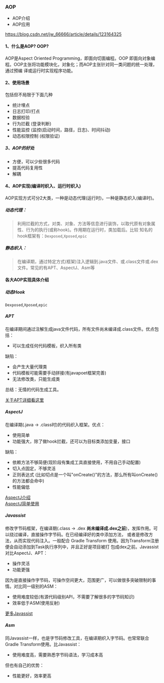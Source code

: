 ### AOP

* AOP介绍
* AOP应用

<https://blog.csdn.net/jw_66666/article/details/123164325>

#### 1、什么是AOP? OOP?

AOP是Aspect Oriented Programming，即面向切面编程。OOP 即面向对象编程。OOP主张将功能模块化，对象化；而AOP主张针对同一类问题的统一处理，通过预编
译或运行时实现程序功能。

#### 2、使用场景

包括但不局限于下面几种

- 统计埋点
- 日志打印/打点
- 数据校验
- 行为拦截 (登录判断)
- 性能监控 (监控(启动时间，路径，日志)、时间抖动)
- 动态权限控制 (权限验证)

##### 3、AOP的好处

* 方便，可以少些很多代码
* 提高代码复用性
* 解耦

#### 4、AOP实现(编译时织入、运行时织入)

AOP实现方式可分2大类，一种是动态代理(运行时)，一种是静态织入(编译时)。

##### 动态代理：

> 利用拦截的方式，对类、对象、方法等信息进行装饰，以取代原有对象属性、行为的执行(或称hook)。作用期在运行时，类加载后。比较
> 知名的hook框架有：`Dexposed`,`Xposed`,`epic`

##### 静态织入：

> 在编译期，通过特定方式(框架)注入逻辑到.java文件、或.class文件或.dex文件。常见的有APT、AspectJ、Asm等

#### 各大AOP实现具体介绍

##### 动态Hook

`Dexposed`,`Xposed`,`epic`

##### APT

在编译期间通过注解生成java文件代码，所有文件尚未编译成.class文件。优点包括：

* 可以生成任何代码模板，织入所有类

缺陷：

* 会产生大量代理类
* 代码模板可能需要手动拼接(有javapoet框架完善)
* 无法修改类，只能生成类

总结：无情的代码生成工具。

[关于APT详细看这里](构建技术之APT.md)

##### AspectJ

在编译期(.java -> .class时)的代码织入框架。优点：

* 使用简单
* 功能强大，除了做hook拦截，还可以为目标类添加变量，接口

缺陷：

* 依赖方法不够简便(现阶段有集成工具直接使用，不用自己手动配置)
* 切入点固定，不够灵活
* 正则表达式 (比如切点是一个叫"onCreate()"的方法，那么所有叫onCreate()的方法都会命中)
* 性能偏低

[AspectJ介绍](AOP之AspectJ介绍.md)   
[AspectJ简单使用](AOP之AspectJ简单使用.md)

##### Javassist

修改字节码框架，在编译期(.class -> .dex **尚未编译成.dex之前**)，发挥作用。可以绕过编译，直接操作字节码。在已经编译好的类中添加方法，
或者是修改方法，从而实现代码注入。一般配合 Gradle Transform 使用。因为Transform注册便会自动添加到Task执行序列中，并且正好是项目被打
包成dex之前。Javassist对比AspectJ、APT：

* 操作灵活
* 功能更强

因为是直接操作字节码，可操作空间更大，范围更广，可以做很多突破限制的事情。对比同一级别的ASM：

* 使用难度较低(有源代码级别API，不需要了解很多的字节码知识)
* 效率低于ASM(使用反射)

[更多Javassist](AOP之Javassist介绍.md)

##### Asm

同Javassist一样，也是字节码修改工具，在编译期织入字节码。也常常联合 Gradle Transform使用。比Javassist：

* 使用难度高，需要熟悉字节码语法，学习成本高

但也有自己的优势：

* 性能更好，效率更高

[](AOP之ASM.md)


